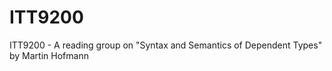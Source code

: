 ITT9200
=======

ITT9200 - A reading group on &quot;Syntax and Semantics of Dependent Types&quot; by Martin Hofmann